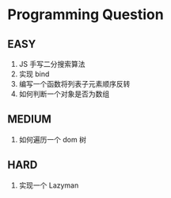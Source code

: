 # Programming Question

## EASY

1. JS 手写二分搜索算法
2. 实现 bind
3. 编写一个函数将列表子元素顺序反转
4. 如何判断一个对象是否为数组

## MEDIUM

1. 如何遍历一个 dom 树

## HARD

1. 实现一个 Lazyman
